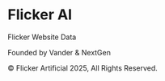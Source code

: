 # Flicker AI
Flicker Website Data

Founded by Vander &amp; NextGen

:copyright: Flicker Artificial 2025, All Rights Reserved.
